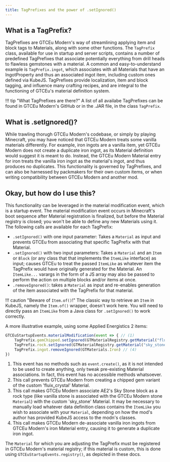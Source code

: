 ```yaml
---
title: TagPrefixes and the power of .setIgnored()
---
```

## What is a TagPrefix?
TagPrefixes are GTCEu Modern's way of streamlining applying item and block tags to Materials, along with some other functions. The `TagPrefix` class, 
available for use in startup and server scripts, contains a number of predefined TagPrefixes that 
associate potentially everything from drill heads to flawless gemstones with a material. A common and easy-to-understand example is `TagPrefix.ingot`, 
which associates with all Materials that have an IngotProperty and thus an associated ingot item, including custom ones defined via KubeJS. 
TagPrefixes provide localization, item and block tagging, and influence many crafting recipes, and are integral to the functioning of GTCEu's material definition system.

!!! tip "What TagPrefixes are there?"
    A list of all availabe TagPrefixes can be found in GTCEu Modern's GitHub or in the .JAR file, in the class `TagPrefix`.

## What is .setIgnored()?

While trawling thorugh GTCEu Modern's codebase, or simply by playing Minecraft, you may have noticed that GTCEu Modern treats some vanilla materials differently.
For example, iron ingots are a vanilla item, yet GTCEu Modern does not create a duplicate iron ingot, as its Material definition would suggest it is meant to do.
Instead, the GTCEu Modern Material entry for iron treats the vanilla iron ingot as the material's ingot, and thus produces no duplicates.
This functionality is governed by TagPrefixes, and can also be harnessed by packmakers for their own custom items, or when writing compatibility between GTCEu Modern and another mod.

## Okay, but how do I use this?

This functionality can be leveraged in the material modification event, which is a startup event.
The material modification event occurs in Minecraft's boot sequence after Material registration is finalized, but before the Material registry is closed; you won't be able to define any new Materials using it.
The following calls are available for each TagPrefix:
  - `.setIgnored()` with one input parameter: Takes a `Material` as input and prevents GTCEu from associating that specific TagPrefix with that Material.
  - `.setIgnored()` with two input parameters: Takes a `Material` and an `Item` or `Block` (or any class that that implements the `ItemLike` interface) as input; causes GTCEu to treat the passed `ItemLike` as whatever item the TagPrefix would have originally generated for the Material. An `ItemLike...` varargs in the form of a JS array may also be passed to perform the action on multiple blocks and/or items at once.
  - `.removeIgnored()`: takes a `Material` as input and re-enables generation of the item associated with the TagPrefix for that material.

!!! caution "Beware of `Item.of()`!" The classic way to retrieve an `Item` in KubeJS, namely the `Item.of()` wrapper, doesn't work here. You will need to directly pass an `ItemLike` from a Java class for `.setIgnored()` to work correctly.

A more illustrative example, using some Applied Energistics 2 items:

  ```js title="setignored_usage_example.js"
  GTCEuStartupEvents.materialModification(event => { // (1)
      TagPrefix.gemChipped.setIgnored(GTMaterialRegistry.getMaterial("fluix_crystal")) // (2)
      TagPrefix.rock.setIgnored(GTMaterialRegistry.getMaterial("sky_stone"), AEBlocks.SKY_STONE_BLOCK) // (3)
      TagPrefix.ingot.removeIgnored(GTMaterials.Iron) // (4)
  })
  ```
  1. This event has no methods such as `event.create()`, as it is not intended to be used to create anything, only tweak pre-existing Material associations. In fact, this event has no accessible methods whatsoever.
  2. This call prevents GTCEu Modern from creating a chipped gem variant of the custom 'fluix_crystal' Material.
  3. This call makes GTCEu Modern associate AE2's Sky Stone block as a rock type (like vanilla stone is associated with the GTCEu Modern stone `Material`) with the custom 'sky_stone' Material. It may be necessary to manually load whatever data definition class contains the `ItemLike` you wish to associate with your `Material`, depending on how the mod's author has provided KubeJS access to the modn's classes.
  4. This call makes GTCEu Modern de-associate vanilla iron ingots from GTCEu Modern's iron Material entry, causing it to generate a duplicate iron ingot.

The `Material` for which you are adjusting the TagPrefix must be registered in GTCEu Modern's material registry; if this material is custom, this is done using `GTCEuStartupEvents.registry()`, as depicted in these docs.
